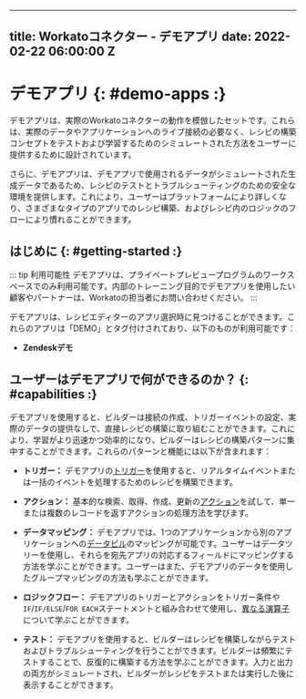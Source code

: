  ---
title: Workatoコネクター - デモアプリ
date: 2022-02-22 06:00:00 Z
---

# デモアプリ {: #demo-apps :}
デモアプリは、実際のWorkatoコネクターの動作を模倣したセットです。これらは、実際のデータやアプリケーションへのライブ接続の必要なく、レシピの構築コンセプトをテストおよび学習するためのシミュレートされた方法をユーザーに提供するために設計されています。

さらに、デモアプリは、デモアプリで使用されるデータがシミュレートされた生成データであるため、レシピのテストとトラブルシューティングのための安全な環境を提供します。これにより、ユーザーはプラットフォームにより詳しくなり、さまざまなタイプのアプリでのレシピ構築、およびレシピ内のロジックのフローにより慣れることができます。

## はじめに {: #getting-started :}
::: tip 利用可能性
デモアプリは、プライベートプレビュープログラムのワークスペースでのみ利用可能です。内部のトレーニング目的でデモアプリを使用したい顧客やパートナーは、Workatoの担当者にお問い合わせください。
:::

デモアプリは、レシピエディターのアプリ選択時に見つけることができます。これらのアプリは「DEMO」とタグ付けされており、以下のものが利用可能です：

- **Zendeskデモ**

## ユーザーはデモアプリで何ができるのか？ {: #capabilities :}

デモアプリを使用すると、ビルダーは接続の作成、トリガーイベントの設定、実際のデータの提供なしで、直接レシピの構築に取り組むことができます。これにより、学習がより迅速かつ効率的になり、ビルダーはレシピの構築パターンに集中することができます。これらのパターンと機能には以下が含まれます：

- **トリガー：** デモアプリの[トリガー](/recipes/triggers.md)を使用すると、リアルタイムイベントまたは一括のイベントを処理するためのレシピを構築できます。

- **アクション：** 基本的な検索、取得、作成、更新の[アクション](/recipes/steps.md)を試して、単一または複数のレコードを返すアクションの処理方法を学びます。

- **データマッピング：** デモアプリでは、1つのアプリケーションから別のアプリケーションへの[データピル](/recipes/data-pills-and-mapping.md#default-datapills)のマッピングが可能です。ユーザーはデータツリーを使用し、それらを宛先アプリの対応するフィールドにマッピングする方法を学ぶことができます。ユーザーはまた、デモアプリのデータを使用したグループマッピングの方法も学ぶことができます。

- **ロジックフロー：** デモアプリのトリガーとアクションをトリガー条件や`IF`/`IF/ELSE`/`FOR EACH`ステートメントと組み合わせて使用し、[異なる演算子](/recipes/steps.md#if-condition-step)について学ぶことができます。

- **テスト：** デモアプリを使用すると、ビルダーはレシピを構築しながらテストおよびトラブルシューティングを行うことができます。ビルダーは頻繁にテストすることで、反復的に構築する方法を学ぶことができます。入力と出力の両方がシミュレートされ、ビルダーがレシピをテストまたは実行した後に表示することができます。